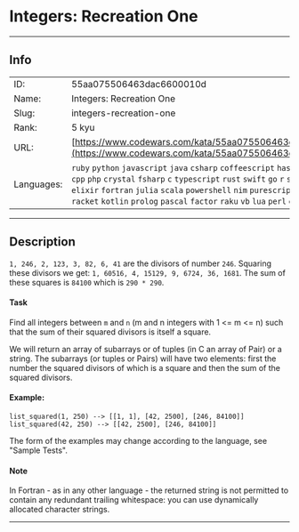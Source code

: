 # Integers: Recreation One

---
## Info

|            |                                      |
|:-----------|:-------------------------------------|
| ID:        | 55aa075506463dac6600010d                              |
| Name:      | Integers: Recreation One                            |
| Slug:      | integers-recreation-one                            |
| Rank:      | 5 kyu                       |
| URL:       | [https://www.codewars.com/kata/55aa075506463dac6600010d](https://www.codewars.com/kata/55aa075506463dac6600010d)                 |
| Languages: |  `ruby`  `python`  `javascript`  `java`  `csharp`  `coffeescript`  `haskell`  `clojure`  `cpp`  `php`  `crystal`  `fsharp`  `c`  `typescript`  `rust`  `swift`  `go`  `r`  `shell`  `ocaml`  `elixir`  `fortran`  `julia`  `scala`  `powershell`  `nim`  `purescript`  `reason`  `racket`  `kotlin`  `prolog`  `pascal`  `factor`  `raku`  `vb`  `lua`  `perl`  `elm`  `d`  `erlang`  |

---
## Description

`1, 246, 2, 123, 3, 82, 6, 41` are the divisors of number `246`. Squaring these divisors we get: `1, 60516, 4, 15129, 9, 6724, 36, 1681`. The sum of these squares is `84100` which is `290 * 290`.

#### Task
Find all integers between `m` and `n` (m and n integers with 1 <= m <= n) such that the sum of their squared divisors is itself a square. 

We will return an array of subarrays or of tuples (in C an array of Pair) or a string. 
The subarrays (or tuples or Pairs) will have two elements: first the number the squared divisors of which is a square and then the sum of the squared divisors.

#### Example:
```
list_squared(1, 250) --> [[1, 1], [42, 2500], [246, 84100]]
list_squared(42, 250) --> [[42, 2500], [246, 84100]]
```
The form of the examples may change according to the language, see "Sample Tests".

#### Note
In Fortran - as in any other language - the returned string is not permitted to contain any redundant trailing whitespace: you can use dynamically allocated character strings.



---
